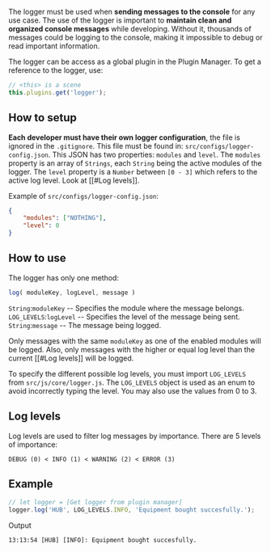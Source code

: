 The logger must be used when **sending messages to the console** for any use case.
The use of the logger is important to **maintain clean and organized console messages** while developing. Without it, thousands of messages could be logging to the console, making it impossible to debug or read important information.

The logger can be access as a global plugin in the Plugin Manager. To get a reference to the logger, use:
``` javascript
// <this> is a scene
this.plugins.get('logger');
```

## How to setup
**Each developer must have their own logger configuration**, the file is ignored in the `.gitignore`. This file must be found in: `src/configs/logger-config.json`. This JSON has two properties: `modules` and `level`.
The `modules` property is an array of `Strings`, each `String` being the active modules of the logger.
The `level` property is a `Number` between `[0 - 3]` which refers to the active log level. Look at [[#Log levels]].

Example of `src/configs/logger-config.json`:
``` JSON
{
    "modules": ["NOTHING"],
    "level": 0
}
```

## How to use
The logger has only one method:
``` javascript
log( moduleKey, logLevel, message )
```
`String`:`moduleKey` -- Specifies the module where the message belongs.
`LOG_LEVELS`:`logLevel` -- Specifies the level of the message being sent.
`String`:`message` -- The message being logged.

Only messages with the same `moduleKey` as one of the enabled modules will be logged.
Also, only messages with the higher or equal log level than the current [[#Log levels]] will be logged.

To specify the different possible log levels, you must import `LOG_LEVELS` from `src/js/core/logger.js`. The `LOG_LEVELS` object is used as an enum to avoid incorrectly typing the level. You may also use the values from 0 to 3.

## Log levels
Log levels are used to filter log messages by importance. There are 5 levels of importance:
```
DEBUG (0) < INFO (1) < WARNING (2) < ERROR (3)
```

## Example
``` Javascript
// let logger = [Get logger from plugin manager]
logger.log('HUB', LOG_LEVELS.INFO, 'Equipment bought succesfully.');
```
Output
```
13:13:54 [HUB] [INFO]: Equipment bought succesfully.
```
